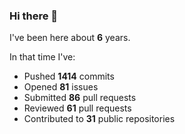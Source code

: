 ### Hi there 👋

I've been here about **6** years.

In that time I've:

- Pushed **1414** commits
- Opened **81** issues
- Submitted **86** pull requests
- Reviewed **61** pull requests
- Contributed to **31** public repositories

<!-- ![My scrobbles](https://lastfm-recently-played.vercel.app/api?user=dotdub) -->
